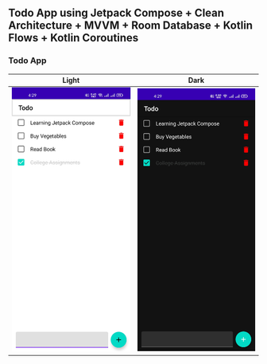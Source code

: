 ## Todo App using Jetpack Compose + Clean Architecture + MVVM + Room Database + Kotlin Flows + Kotlin Coroutines 

### Todo App
Light | Dark
-- | --
![Todo App Light](images/light.jpg)|![Todo App Dark](images/dark.jpg)  
